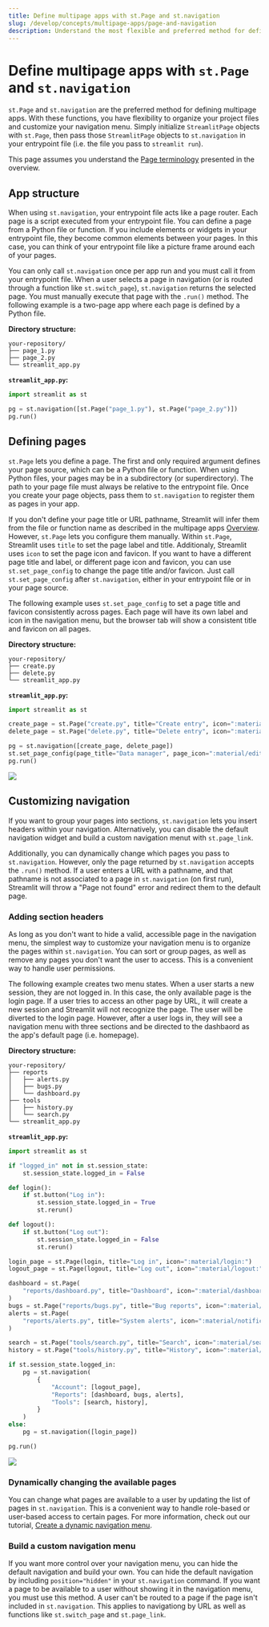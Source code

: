 ```yaml
---
title: Define multipage apps with st.Page and st.navigation
slug: /develop/concepts/multipage-apps/page-and-navigation
description: Understand the most flexible and preferred method for defining multipage apps
---
```


# Define multipage apps with `st.Page` and `st.navigation`

`st.Page` and `st.navigation` are the preferred method for defining multipage apps. With these functions, you have flexibility to organize your project files and customize your navigation menu. Simply initialize `StreamlitPage` objects with `st.Page`, then pass those `StreamlitPage` objects to `st.navigation` in your entrypoint file (i.e. the file you pass to `streamlit run`).

This page assumes you understand the [Page terminology](/develop/concepts/multipage-apps/overview#page-terminology) presented in the overview.

## App structure

When using `st.navigation`, your entrypoint file acts like a page router. Each page is a script executed from your entrypoint file. You can define a page from a Python file or function. If you include elements or widgets in your entrypoint file, they become common elements between your pages. In this case, you can think of your entrypoint file like a picture frame around each of your pages.

You can only call `st.navigation` once per app run and you must call it from your entrypoint file. When a user selects a page in navigation (or is routed through a function like `st.switch_page`), `st.navigation` returns the selected page. You must manually execute that page with the `.run()` method. The following example is a two-page app where each page is defined by a Python file.

**Directory structure:**

```
your-repository/
├── page_1.py
├── page_2.py
└── streamlit_app.py
```

**`streamlit_app.py`:**

```python
import streamlit as st

pg = st.navigation([st.Page("page_1.py"), st.Page("page_2.py")])
pg.run()
```

## Defining pages

`st.Page` lets you define a page. The first and only required argument defines your page source, which can be a Python file or function. When using Python files, your pages may be in a subdirectory (or superdirectory). The path to your page file must always be relative to the entrypoint file. Once you create your page objects, pass them to `st.navigation` to register them as pages in your app.

If you don't define your page title or URL pathname, Streamlit will infer them from the file or function name as described in the multipage apps [Overview](/develop/concepts/multipage-apps/overview#automatic-page-labels-and-urls). However, `st.Page` lets you configure them manually. Within `st.Page`, Streamlit uses `title` to set the page label and title. Additionaly, Streamlit uses `icon` to set the page icon and favicon. If you want to have a different page title and label, or different page icon and favicon, you can use `st.set_page_config` to change the page title and/or favicon. Just call `st.set_page_config` after `st.navigation`, either in your entrypoint file or in your page source.

The following example uses `st.set_page_config` to set a page title and favicon consistently across pages. Each page will have its own label and icon in the navigation menu, but the browser tab will show a consistent title and favicon on all pages.

**Directory structure:**

```
your-repository/
├── create.py
├── delete.py
└── streamlit_app.py
```

**`streamlit_app.py`:**

```python
import streamlit as st

create_page = st.Page("create.py", title="Create entry", icon=":material/add_circle:")
delete_page = st.Page("delete.py", title="Delete entry", icon=":material/delete:")

pg = st.navigation([create_page, delete_page])
st.set_page_config(page_title="Data manager", page_icon=":material/edit:")
pg.run()
```

<Image src="/images/mpa-v2-use-set-page-config.jpg" frame />

## Customizing navigation

If you want to group your pages into sections, `st.navigation` lets you insert headers within your navigation. Alternatively, you can disable the default navigation widget and build a custom navigation menut with `st.page_link`.

Additionally, you can dynamically change which pages you pass to `st.navigation`. However, only the page returned by `st.navigation` accepts the `.run()` method. If a user enters a URL with a pathname, and that pathname is not associated to a page in `st.navigation` (on first run), Streamlit will throw a "Page not found" error and redirect them to the default page.

### Adding section headers

As long as you don't want to hide a valid, accessible page in the navigation menu, the simplest way to customize your navigation menu is to organize the pages within `st.navigation`. You can sort or group pages, as well as remove any pages you don't want the user to access. This is a convenient way to handle user permissions.

The following example creates two menu states. When a user starts a new session, they are not logged in. In this case, the only available page is the login page. If a user tries to access an other page by URL, it will create a new session and Streamlit will not recognize the page. The user will be diverted to the login page. However, after a user logs in, they will see a navigation menu with three sections and be directed to the dashbaord as the app's default page (i.e. homepage).

**Directory structure:**

```
your-repository/
├── reports
│   ├── alerts.py
│   ├── bugs.py
│   └── dashboard.py
├── tools
│   ├── history.py
│   └── search.py
└── streamlit_app.py
```

**`streamlit_app.py`:**

```python
import streamlit as st

if "logged_in" not in st.session_state:
    st.session_state.logged_in = False

def login():
    if st.button("Log in"):
        st.session_state.logged_in = True
        st.rerun()

def logout():
    if st.button("Log out"):
        st.session_state.logged_in = False
        st.rerun()

login_page = st.Page(login, title="Log in", icon=":material/login:")
logout_page = st.Page(logout, title="Log out", icon=":material/logout:")

dashboard = st.Page(
    "reports/dashboard.py", title="Dashboard", icon=":material/dashboard:", default=True
)
bugs = st.Page("reports/bugs.py", title="Bug reports", icon=":material/bug_report:")
alerts = st.Page(
    "reports/alerts.py", title="System alerts", icon=":material/notification_important:"
)

search = st.Page("tools/search.py", title="Search", icon=":material/search:")
history = st.Page("tools/history.py", title="History", icon=":material/history:")

if st.session_state.logged_in:
    pg = st.navigation(
        {
            "Account": [logout_page],
            "Reports": [dashboard, bugs, alerts],
            "Tools": [search, history],
        }
    )
else:
    pg = st.navigation([login_page])

pg.run()
```

<Image src="/images/mpa-v2-page-sections.jpg" frame />

### Dynamically changing the available pages

You can change what pages are available to a user by updating the list of pages in `st.navigation`. This is a convenient way to handle role-based or user-based access to certain pages. For more information, check out our tutorial, [Create a dynamic navigation menu](/develop/tutorials/multipage/dynamic-navigation).

### Build a custom navigation menu

If you want more control over your navigation menu, you can hide the default navigation and build your own. You can hide the default navigation by including `position="hidden"` in your `st.navigation` command. If you want a page to be available to a user without showing it in the navigation menu, you must use this method. A user can't be routed to a page if the page isn't included in `st.navigation`. This applies to navigationg by URL as well as functions like `st.switch_page` and `st.page_link`.
